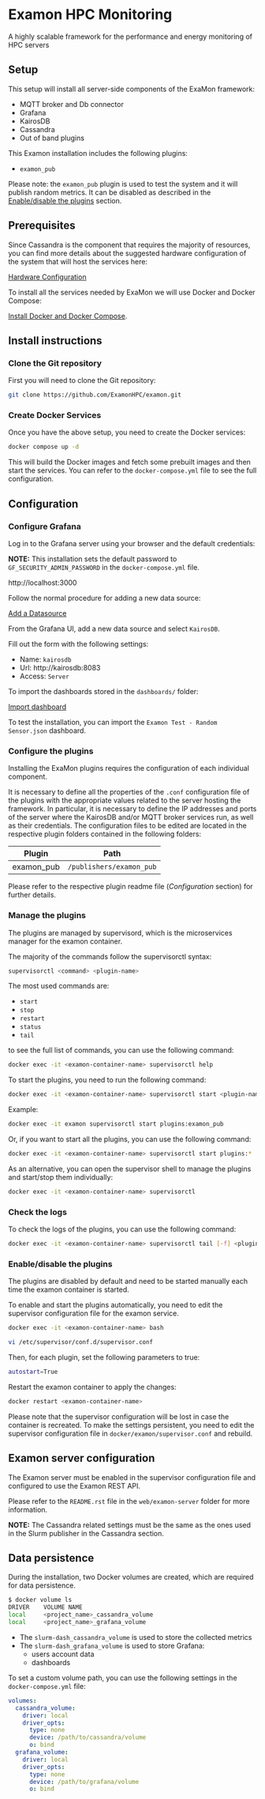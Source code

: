 # Examon HPC Monitoring

A highly scalable framework for the performance and energy monitoring of HPC servers

## Setup

This setup will install all server-side components of the ExaMon framework:

 - MQTT broker and Db connector
 - Grafana
 - KairosDB
 - Cassandra
 - Out of band plugins

 This Examon installation includes the following plugins:

- `examon_pub`

Please note: the `examon_pub` plugin is used to test the system and it will publish random metrics.
It can be disabled as described in the [Enable/disable the plugins](#enable-disable-the-plugins) section.

## Prerequisites
Since Cassandra is the component that requires the majority of resources, you can find more details about the suggested hardware configuration of the system that will host the services here:

[Hardware Configuration](https://cassandra.apache.org/doc/latest/operating/hardware.html#:~:text=While%20Cassandra%20can%20be%20made,at%20least%2032GB%20of%20RAM)

To install all the services needed by ExaMon we will use Docker and Docker Compose:

[Install Docker and Docker Compose](https://docs.docker.com/engine/installation/).

## Install instructions

### Clone the Git repository

First you will need to clone the Git repository:

```bash
git clone https://github.com/ExamonHPC/examon.git
```

### Create Docker Services

Once you have the above setup, you need to create the Docker services:

```bash
docker compose up -d
```

This will build the Docker images and fetch some prebuilt images and then start the services. You can refer to the `docker-compose.yml` file to see the full configuration. 

## Configuration

### Configure Grafana

Log in to the Grafana server using your browser and the default credentials:

**NOTE:** This installation sets the default password to `GF_SECURITY_ADMIN_PASSWORD` in the `docker-compose.yml` file.

http://localhost:3000

Follow the normal procedure for adding a new data source:

[Add a Datasource](https://grafana.com/docs/grafana/latest/datasources/add-a-data-source/)

From the Grafana UI, add a new data source and select `KairosDB`.

Fill out the form with the following settings:

 - Name: `kairosdb` 
 - Url: http://kairosdb:8083 
 - Access: `Server`

To import the dashboards stored in the `dashboards/` folder:    

[Import dashboard](https://grafana.com/docs/grafana/latest/dashboards/export-import/#import-dashboard)

To test the installation, you can import the `Examon Test - Random Sensor.json` dashboard.


### Configure the plugins

Installing the ExaMon plugins requires the configuration of each individual component.

It is necessary to define all the properties of the `.conf` configuration file of the plugins 
with the appropriate values related to the server hosting the framework. In particular, it is necessary 
to define the IP addresses and ports of the server where the KairosDB and/or MQTT broker services run, 
as well as their credentials. 
The configuration files to be edited are located in the respective plugin folders contained in the 
following folders:

| Plugin          | Path                        |
|-----------------|-----------------------------|
| examon_pub      | `/publishers/examon_pub`    |

Please refer to the respective plugin readme file (*Configuration* section) for further details.


### Manage the plugins

The plugins are managed by supervisord, which is the microservices manager for the examon container.

The majority of the commands follow the supervisorctl syntax:

```bash
supervisorctl <command> <plugin-name>
```

The most used commands are:

- `start`
- `stop`
- `restart`
- `status`
- `tail`

to see the full list of commands, you can use the following command:

```bash
docker exec -it <examon-container-name> supervisorctl help
```

To start the plugins, you need to run the following command:

```bash
docker exec -it <examon-container-name> supervisorctl start <plugin-name>
```
Example:

```bash
docker exec -it examon supervisorctl start plugins:examon_pub
```

Or, if you want to start all the plugins, you can use the following command:

```bash
docker exec -it <examon-container-name> supervisorctl start plugins:*
```
As an alternative, you can open the supervisor shell to manage the plugins and start/stop them individually:

```bash
docker exec -it <examon-container-name> supervisorctl
```

### Check the logs

To check the logs of the plugins, you can use the following command:

```bash
docker exec -it <examon-container-name> supervisorctl tail [-f] <plugin-name>
```

### Enable/disable the plugins

The plugins are disabled by default and need to be started manually each time the examon container is started.

To enable and start the plugins automatically, you need to edit the supervisor configuration file for the examon service.

```bash
docker exec -it <examon-container-name> bash

vi /etc/supervisor/conf.d/supervisor.conf
```
Then, for each plugin, set the following parameters to true:

```bash
autostart=True
```
Restart the examon container to apply the changes:

```bash
docker restart <examon-container-name>
```
Please note that the supervisor configuration will be lost in case the container is recreated.
To make the settings persistent, you need to edit the supervisor configuration file in `docker/examon/supervisor.conf` and rebuild.

## Examon server configuration

The Examon server must be enabled in the supervisor configuration file and configured to use the Examon REST API.

Please refer to the `README.rst` file in the `web/examon-server` folder for more information.

**NOTE:** The Cassandra related settings must be the same as the ones used in the Slurm publisher in the Cassandra section.

## Data persistence

During the installation, two Docker volumes are created, which are required for data persistence.

 ```bash
$ docker volume ls
DRIVER    VOLUME NAME
local     <project_name>_cassandra_volume
local     <project_name>_grafana_volume
 ```

*   The `slurm-dash_cassandra_volume` is used to store the collected metrics
*   The `slurm-dash_grafana_volume` is used to store Grafana:
    *   users account data
    *   dashboards

To set a custom volume path, you can use the following settings in the `docker-compose.yml` file:

```yaml
volumes:
  cassandra_volume:
    driver: local
    driver_opts:
      type: none
      device: /path/to/cassandra/volume
      o: bind
  grafana_volume:
    driver: local
    driver_opts:
      type: none
      device: /path/to/grafana/volume
      o: bind  
```


